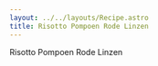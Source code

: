 ```yaml
---
layout: ../../layouts/Recipe.astro
title: Risotto Pompoen Rode Linzen
---
```

Risotto Pompoen Rode Linzen